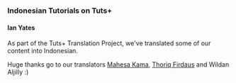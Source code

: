 ### Indonesian Tutorials on Tuts+
#### Ian Yates

As part of the Tuts+ Translation Project, we've translated some of our content into Indonesian.

Huge thanks go to our translators [Mahesa Kama](http://twitter.com/mahesakama), [Thoriq Firdaus](http://creatiface.com/) and Wildan Aljilly :)